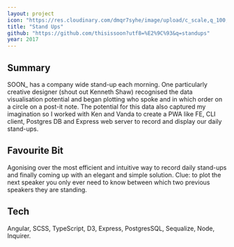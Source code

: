 ```yaml
---
layout: project
icon: "https://res.cloudinary.com/dmqr7syhe/image/upload/c_scale,q_100,w_200/v1575571276/jackhkmatthews.com/icons/stand-ups-icon_dnkybi.png"
title: "Stand Ups"
github: "https://github.com/thisissoon?utf8=%E2%9C%93&q=standups"
year: 2017
---
```


## Summary

SOON\_ has a company wide stand-up each morning. One particularly creative designer (shout out Kenneth Shaw) recognised the data visualisation potential and began plotting who spoke and in which order on a circle on a post-it note. The potential for this data also captured my imagination so I worked with Ken and Vanda to create a PWA like FE, CLI client, Postgres DB and Express web server to record and display our daily stand-ups.

## Favourite Bit

Agonising over the most efficient and intuitive way to record daily stand-ups and finally coming up with an elegant and simple solution. Clue: to plot the next speaker you only ever need to know between which two previous speakers they are standing.

## Tech

Angular, SCSS, TypeScript, D3, Express, PostgresSQL, Sequalize, Node, Inquirer.
